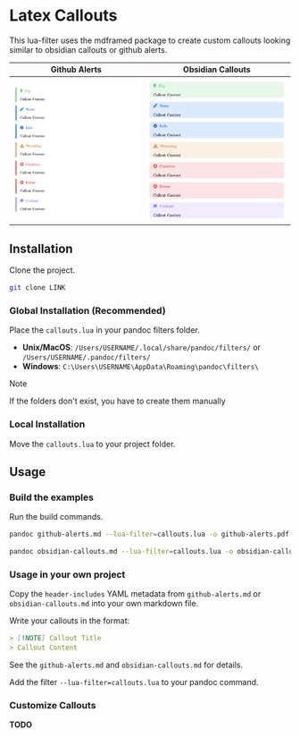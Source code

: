 # Latex Callouts

This lua-filter uses the mdframed package to create custom callouts looking similar to obsidian callouts or github alerts.

| Github Alerts    | Obsidian Callouts |
| ---------------- | ------------------ |
| ![Github Alert Tip](media/github.png) | ![Obsidian Callout Tip](media/obsidian.png) |

## Installation

Clone the project.
```sh
git clone LINK
```

### Global Installation (Recommended)
Place the `callouts.lua` in your pandoc filters folder.
- **Unix/MacOS**: `/Users/USERNAME/.local/share/pandoc/filters/` or `/Users/USERNAME/.pandoc/filters/`
- **Windows**: `C:\Users\USERNAME\AppData\Roaming\pandoc\filters\`

> [!NOTE]
> If the folders don't exist, you have to create them manually

### Local Installation
Move the `callouts.lua` to your project folder.

## Usage

### Build the examples
Run the build commands.
```sh
pandoc github-alerts.md --lua-filter=callouts.lua -o github-alerts.pdf
```
```sh
pandoc obsidian-callouts.md --lua-filter=callouts.lua -o obsidian-callouts.pdf
```

### Usage in your own project
Copy the `header-includes` YAML metadata from `github-alerts.md` or `obsidian-callouts.md` into your own markdown file.

Write your callouts in the format:
```md
> [!NOTE] Callout Title
> Callout Content
```
See the `github-alerts.md` and `obsidian-callouts.md` for details.

Add the filter `--lua-filter=callouts.lua` to your pandoc command.

### Customize Callouts
**TODO**